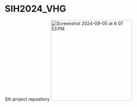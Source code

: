 # SIH2024_VHG
Sih project repository 
<img width="256" alt="Screenshot 2024-09-05 at 6 07 53 PM" src="https://github.com/user-attachments/assets/86f1de5c-db0a-41f6-a84c-17165a98ad44">
